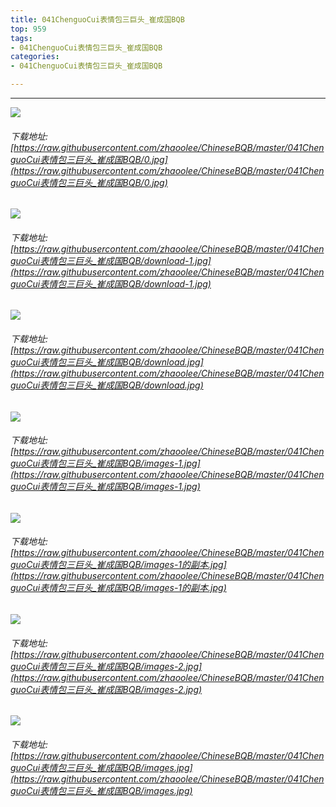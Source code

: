 ```yaml
---
title: 041ChenguoCui表情包三巨头_崔成国BQB
top: 959
tags:
- 041ChenguoCui表情包三巨头_崔成国BQB
categories:
- 041ChenguoCui表情包三巨头_崔成国BQB

---
```


------

<!-- more -->

![](https://raw.githubusercontent.com/zhaoolee/ChineseBQB/master/041ChenguoCui表情包三巨头_崔成国BQB/0.jpg)
###### 下载地址:[https://raw.githubusercontent.com/zhaoolee/ChineseBQB/master/041ChenguoCui表情包三巨头_崔成国BQB/0.jpg](https://raw.githubusercontent.com/zhaoolee/ChineseBQB/master/041ChenguoCui表情包三巨头_崔成国BQB/0.jpg)

![](https://raw.githubusercontent.com/zhaoolee/ChineseBQB/master/041ChenguoCui表情包三巨头_崔成国BQB/download-1.jpg)
###### 下载地址:[https://raw.githubusercontent.com/zhaoolee/ChineseBQB/master/041ChenguoCui表情包三巨头_崔成国BQB/download-1.jpg](https://raw.githubusercontent.com/zhaoolee/ChineseBQB/master/041ChenguoCui表情包三巨头_崔成国BQB/download-1.jpg)

![](https://raw.githubusercontent.com/zhaoolee/ChineseBQB/master/041ChenguoCui表情包三巨头_崔成国BQB/download.jpg)
###### 下载地址:[https://raw.githubusercontent.com/zhaoolee/ChineseBQB/master/041ChenguoCui表情包三巨头_崔成国BQB/download.jpg](https://raw.githubusercontent.com/zhaoolee/ChineseBQB/master/041ChenguoCui表情包三巨头_崔成国BQB/download.jpg)

![](https://raw.githubusercontent.com/zhaoolee/ChineseBQB/master/041ChenguoCui表情包三巨头_崔成国BQB/images-1.jpg)
###### 下载地址:[https://raw.githubusercontent.com/zhaoolee/ChineseBQB/master/041ChenguoCui表情包三巨头_崔成国BQB/images-1.jpg](https://raw.githubusercontent.com/zhaoolee/ChineseBQB/master/041ChenguoCui表情包三巨头_崔成国BQB/images-1.jpg)

![](https://raw.githubusercontent.com/zhaoolee/ChineseBQB/master/041ChenguoCui表情包三巨头_崔成国BQB/images-1的副本.jpg)
###### 下载地址:[https://raw.githubusercontent.com/zhaoolee/ChineseBQB/master/041ChenguoCui表情包三巨头_崔成国BQB/images-1的副本.jpg](https://raw.githubusercontent.com/zhaoolee/ChineseBQB/master/041ChenguoCui表情包三巨头_崔成国BQB/images-1的副本.jpg)

![](https://raw.githubusercontent.com/zhaoolee/ChineseBQB/master/041ChenguoCui表情包三巨头_崔成国BQB/images-2.jpg)
###### 下载地址:[https://raw.githubusercontent.com/zhaoolee/ChineseBQB/master/041ChenguoCui表情包三巨头_崔成国BQB/images-2.jpg](https://raw.githubusercontent.com/zhaoolee/ChineseBQB/master/041ChenguoCui表情包三巨头_崔成国BQB/images-2.jpg)

![](https://raw.githubusercontent.com/zhaoolee/ChineseBQB/master/041ChenguoCui表情包三巨头_崔成国BQB/images.jpg)
###### 下载地址:[https://raw.githubusercontent.com/zhaoolee/ChineseBQB/master/041ChenguoCui表情包三巨头_崔成国BQB/images.jpg](https://raw.githubusercontent.com/zhaoolee/ChineseBQB/master/041ChenguoCui表情包三巨头_崔成国BQB/images.jpg)

